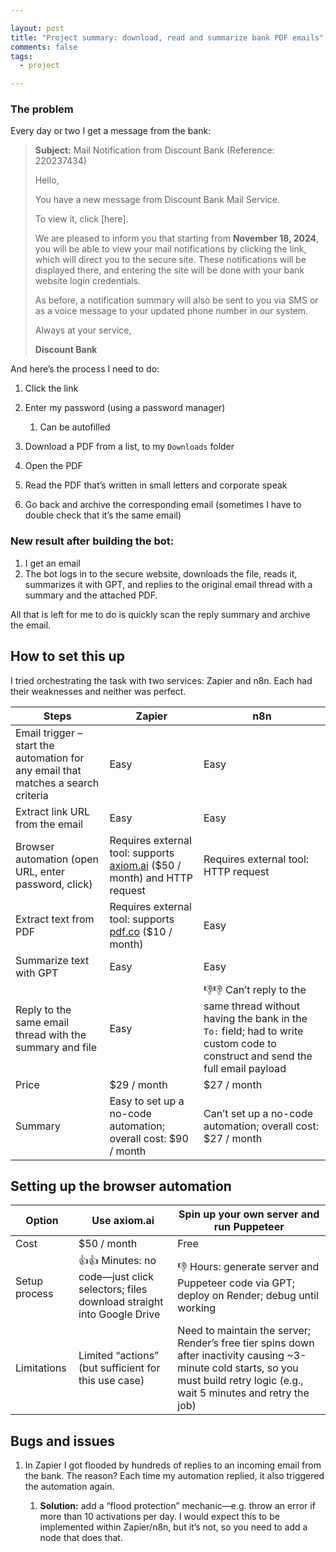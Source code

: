 ```yaml
---

layout: post
title: "Project summary: download, read and summarize bank PDF emails"
comments: false
tags:
  - project

---
```


### The problem

Every day or two I get a message from the bank:

> **Subject:** Mail Notification from Discount Bank (Reference: 220237434)
>
> Hello,
>
> You have a new message from Discount Bank Mail Service.
>
> To view it, click \[here].
>
> We are pleased to inform you that starting from **November 18, 2024**, you will be able to view your mail notifications by clicking the link, which will direct you to the secure site. These notifications will be displayed there, and entering the site will be done with your bank website login credentials.
>
> As before, a notification summary will also be sent to you via SMS or as a voice message to your updated phone number in our system.
>
> Always at your service,
>
> **Discount Bank**

And here’s the process I need to do:

1. Click the link
2. Enter my password (using a password manager)

   1. Can be autofilled
3. Download a PDF from a list, to my `Downloads` folder
4. Open the PDF
5. Read the PDF that’s written in small letters and corporate speak
6. Go back and archive the corresponding email (sometimes I have to double check that it’s the same email)

### New result after building the bot:

1. I get an email
2. The bot logs in to the secure website, downloads the file, reads it, summarizes it with GPT, and replies to the original email thread with a summary and the attached PDF.

All that is left for me to do is quickly scan the reply summary and archive the email.

## How to set this up

I tried orchestrating the task with two services: Zapier and n8n. Each had their weaknesses and neither was perfect.

| Steps                                                                             | Zapier                                                                                       | n8n                                                                                                                                                   |
| --------------------------------------------------------------------------------- | -------------------------------------------------------------------------------------------- | ----------------------------------------------------------------------------------------------------------------------------------------------------- |
| Email trigger – start the automation for any email that matches a search criteria | Easy                                                                                         | Easy                                                                                                                                                  |
| Extract link URL from the email                                                   | Easy                                                                                         | Easy                                                                                                                                                  |
| Browser automation (open URL, enter password, click)                              | Requires external tool: supports [axiom.ai](http://axiom.ai) (\$50 / month) and HTTP request | Requires external tool: HTTP request                                                                                                                  |
| Extract text from PDF                                                             | Requires external tool: supports [pdf.co](http://pdf.co) (\$10 / month)                      | Easy                                                                                                                                                  |
| Summarize text with GPT                                                           | Easy                                                                                         | Easy                                                                                                                                                  |
| Reply to the same email thread with the summary and file                          | Easy                                                                                         | 👎👎 Can’t reply to the same thread without having the bank in the `To:` field; had to write custom code to construct and send the full email payload |
| Price                                                                             | \$29 / month                                                                                 | \$27 / month                                                                                                                                          |
| Summary                                                                           | Easy to set up a no-code automation; overall cost: \$90 / month                              | Can’t set up a no-code automation; overall cost: \$27 / month                                                                                         |

## Setting up the browser automation

| Option        | Use axiom.ai                                                                          | Spin up your own server and run Puppeteer                                                                                                                                          |
| ------------- | ------------------------------------------------------------------------------------- | ---------------------------------------------------------------------------------------------------------------------------------------------------------------------------------- |
| Cost          | \$50 / month                                                                          | Free                                                                                                                                                                               |
| Setup process | 👍👍 Minutes: no code—just click selectors; files download straight into Google Drive | 👎 Hours: generate server and Puppeteer code via GPT; deploy on Render; debug until working                                                                                        |
| Limitations   | Limited “actions” (but sufficient for this use case)                                  | Need to maintain the server; Render’s free tier spins down after inactivity causing \~3-minute cold starts, so you must build retry logic (e.g., wait 5 minutes and retry the job) |

## Bugs and issues

1. In Zapier I got flooded by hundreds of replies to an incoming email from the bank. The reason? Each time my automation replied, it also triggered the automation again.

   1. **Solution:** add a “flood protection” mechanic—e.g. throw an error if more than 10 activations per day. I would expect this to be implemented within Zapier/n8n, but it’s not, so you need to add a node that does that.
